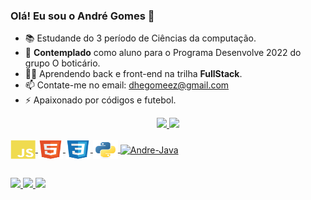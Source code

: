 ### Olá! Eu sou o André Gomes 👋

- 📚 Estudande do 3 período de Ciências da computação. 
- 🥇 **Contemplado** como aluno para o Programa Desenvolve 2022 do grupo O boticário.
- 👨‍💻 Aprendendo back e front-end na trilha **FullStack**.
- 📫 Contate-me no email: dhegomeez@gmail.com
- ⚡ Apaixonado por códigos e futebol.


<div align="center">
  <a href="https://github.com/anndrezoide">
  <img height="160em" src="https://github-readme-stats.vercel.app/api?username=anndrezoide&show_icons=true&theme=tokyonight&include_all_commits=true&count_private=true"/>
  <img height="160em" src="https://github-readme-stats.vercel.app/api/top-langs/?username=anndrezoide&layout=compact&langs_count=7&theme=tokyonight"/>
</div>
  
<div style="display: inline_block"><br>
  <img align="center" alt="Andre-Js" height="30" width="40" src="https://raw.githubusercontent.com/devicons/devicon/master/icons/javascript/javascript-plain.svg">
  <img align="center" alt="Andre-HTML" height="30" width="40" src="https://raw.githubusercontent.com/devicons/devicon/master/icons/html5/html5-original.svg">
  <img align="center" alt="Andre-CSS" height="30" width="40" src="https://raw.githubusercontent.com/devicons/devicon/master/icons/css3/css3-original.svg">
  <img align="center" alt="Andre-Python" height="30" width="40" src="https://raw.githubusercontent.com/devicons/devicon/master/icons/python/python-original.svg">
  <img align="center" alt="Andre-Java" height="30" width="40"  src="https://cdn.jsdelivr.net/gh/devicons/devicon/icons/java/java-original-wordmark.svg" />
</div>
  
  ##
  
  <div> 
    
  <a href="https://instagram.com/anndrezoide" target="_blank"><img src="https://img.shields.io/badge/-Instagram-%23E4405F?style=for-the-badge&logo=instagram&logoColor=white" target="_blank"> </a><a href= "mailto: dhegomeez@gmail.com"><img src="https://img.shields.io/badge/-Gmail-%23333?style=for-the-badge&logo=gmail&logoColor=white" target="_blank"> </a><a href="https://www.linkedin.com/in/anndregoliveira" target="_blank"><img src="https://img.shields.io/badge/-LinkedIn-%230077B5?style=for-the-badge&logo=linkedin&logoColor=white" target="_blank"></a> 
  </div>
